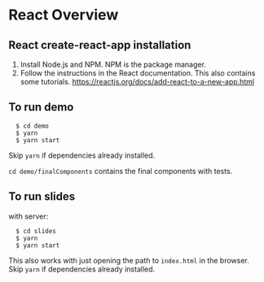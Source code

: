 # React Overview

## React create-react-app installation
1. Install Node.js and NPM. NPM is the package manager.
2. Follow the instructions in the React documentation. This also contains some tutorials.
https://reactjs.org/docs/add-react-to-a-new-app.html


## To run demo

```
  $ cd demo
  $ yarn
  $ yarn start
```

Skip `yarn` if dependencies already installed.

`cd demo/finalComponents` contains the final components with tests.

## To run slides

with server:
```
  $ cd slides
  $ yarn
  $ yarn start
```
This also works with just opening the path to `index.html` in the browser. Skip `yarn` if dependencies already installed.
